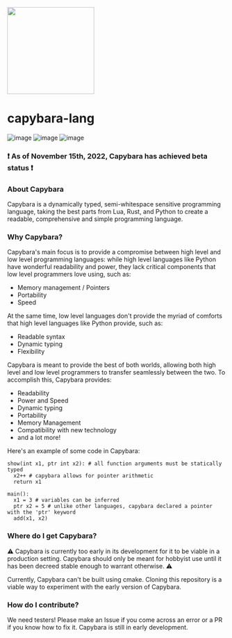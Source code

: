  <img src="https://user-images.githubusercontent.com/53247327/201985947-b7f4dd84-e05a-4965-b4ac-fc88ace0838f.png" width="200"> 

# capybara-lang 

![image](https://img.shields.io/badge/contributors-1-yellow) ![image](https://img.shields.io/badge/commits-171-yellow) ![image](https://img.shields.io/badge/status-functional-brightgreen)

### :heavy_exclamation_mark:	As of November 15th, 2022, Capybara has achieved beta status :heavy_exclamation_mark:	

### About Capybara

Capybara is a dynamically typed, semi-whitespace sensitive programming language, taking the best parts from Lua, Rust, and Python to create a readable, comprehensive and simple programming language.

### Why Capybara?

Capybara's main focus is to provide a compromise between high level and low level programming languages: while high level languages like Python have wonderful readability and power, they lack critical components that low level programmers love using, such as:

* Memory management / Pointers
* Portability
* Speed

At the same time, low level languages don't provide the myriad of comforts that high level languages like Python provide, such as:

* Readable syntax
* Dynamic typing
* Flexibility

Capybara is meant to provide the best of both worlds, allowing both high level and low level programmers to transfer seamlessly between the two. To accomplish this, Capybara provides:

* Readability
* Power and Speed
* Dynamic typing
* Portability
* Memory Management
* Compatibility with new technology
* and a lot more!

Here's an example of some code in Capybara:

```
show(int x1, ptr int x2): # all function arguments must be statically typed
  x2++ # capybara allows for pointer arithmetic
  return x1

main():
  x1 = 3 # variables can be inferred
  ptr x2 = 5 # unlike other languages, capybara declared a pointer with the 'ptr' keyword
  add(x1, x2)
```

### Where do I get Capybara?

:warning: Capybara is currently too early in its development for it to be viable in a production setting. Capybara should only be meant for hobbyist use until it has been decreed stable enough to warrant otherwise. :warning:

Currently, Capybara can't be built using cmake. Cloning this repository is a viable way to experiment with the early version of Capybara.

### How do I contribute?

We need testers! Please make an Issue if you come across an error or a PR if you know how to fix it. Capybara is still in early development.

